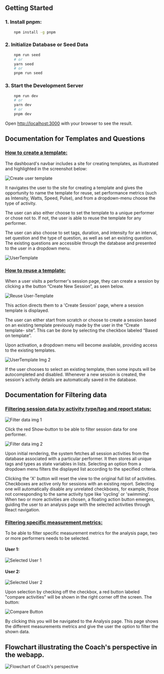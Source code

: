 ## Getting Started
### 1. Install pnpm:
```bash
    npm install -g pnpm
```
### 2. Initialize Database or Seed Data
```bash
    npm run seed
    # or
    yarn seed
    # or
    pnpm run seed
```

### 3. Start the Development Server
```bash
    npm run dev
    # or
    yarn dev
    # or
    pnpm dev
```

Open [http://localhost:3000](http://localhost:3000) with your browser to see the result.

## Documentation for Templates and Questions
### <ins>How to create a template:</ins> 
The dashboard's navbar includes a site for creating templates, as illustrated and highlighted in the screenshot below:

![Create user template](https://github.com/stian96/webapp-exam/blob/dev_Lorena/documentation/oppgave_2/CreateTemplate1.png)

It navigates the user to the site for creating a template and gives the opportunity to name the template for reuse, set performance metrics (such as Intensity, Watts, Speed, Pulse), and from a dropdown-menu choose the type of activity. 

The user can also either choose to set the template to a unique performer or chose not to.  If not, the user is able to reuse the template for any performer. 

The user can also choose to set tags, duration, and intensity for an interval, set question and the type of question, as well as set an existing question. The existing questions are accessible through the database and presented to the user in a dropdown menu.

![UserTemplate](https://github.com/stian96/webapp-exam/blob/dev_Lorena/documentation/oppgave_2/CreateTemplate2.png)


### <ins>How to reuse a template:</ins> 
When a user visits a performer's session page, they can create a session by clicking a the button “Create New Session”, as seen below. 

![Reuse User-Template](https://github.com/stian96/webapp-exam/blob/dev_Lorena/documentation/oppgave_2/UseTp1.png)

This action directs them to a 'Create Session' page, where a session template is displayed. 

The user can either start from scratch or choose to create a session based on an existing template previously made by the user in the “Create template- site”. This can be done by selecting the checkbox labeled “Based on template”.  

Upon activation, a dropdown menu will become available, providing access to the existing templates.

![UserTemplate Img 2](https://github.com/stian96/webapp-exam/blob/dev_Lorena/documentation/oppgave_2/UseTp2.png)

If the user chooses to select an existing template, then some inputs will be autocompleted and disabled. Whenever a new session is created, the session's activity details are automatically saved in the database.


## Documentation for Filtering data
### <ins>Filtering session data by activity type/tag and report status:</ins> 

![Filter data img 1](https://github.com/stian96/webapp-exam/blob/dev_Lorena/documentation/oppgave_2/Filter1.png)

Click the red Show-button to be able to filter session data for one performer.

![Filter data img 2](https://github.com/stian96/webapp-exam/blob/dev_Lorena/documentation/oppgave_2/Filter2.png)

Upon initial rendering, the system fetches all session activities from the database associated with a particular performer. It then stores all unique tags and types as state variables in lists. Selecting an option from a dropdown menu filters the displayed list according to the specified criteria.

Clicking the 'X' button will reset the view to the original full list of activities. Checkboxes are active only for sessions with an existing report. Selecting one will automatically disable any unrelated checkboxes, for example, those not corresponding to the same activity type like 'cycling' or 'swimming'.
When two or more activities are chosen, a floating action button emerges, guiding the user to an analysis page with the selected activities through React navigation.


### <ins>Filtering specific measurement metrics:</ins> 
To be able to filter specific measurement metrics for the analysis page, 
two or more performers needs to be selected. 
#### User 1:
![Selected User 1](https://github.com/stian96/webapp-exam/blob/dev_Lorena/documentation/oppgave_2/Usr1.png)

#### User 2:
![Selected User 2](https://github.com/stian96/webapp-exam/blob/dev_Lorena/documentation/oppgave_2/Usr2.png)


Upon selection by checking off the checkbox, a red button labeled "compare activities" will be shown in the right corner off the screen.
The button:

![Compare Button](https://github.com/stian96/webapp-exam/blob/dev_Lorena/documentation/oppgave_2/CompareBtn.png)

By clicking this you will be navigated to the Analysis page.
This page shows the different measurements metrics and give the user the option to filter the shown data.


## Flowchart illustrating the Coach's perspective in the webapp.
![Flowchart of Coach's perspective](https://github.com/stian96/webapp-exam/blob/dev_Lorena/documentation/oppgave_2/Flowchart_Coach.png)
